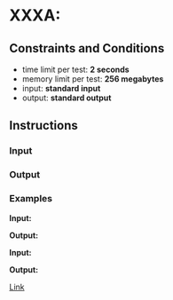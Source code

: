 # XXXA:

## Constraints and Conditions

- time limit per test: **2 seconds**
- memory limit per test: **256 megabytes**
- input: **standard input**
- output: **standard output**

## Instructions

### Input

### Output

### Examples

**Input:**

**Output:**

**Input:**

**Output:**

[Link]()
